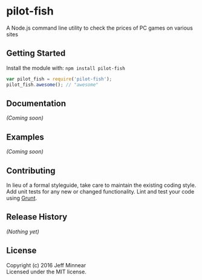 # pilot-fish

A Node.js command line utility to check the prices of PC games on various sites

## Getting Started
Install the module with: `npm install pilot-fish`

```javascript
var pilot_fish = require('pilot-fish');
pilot_fish.awesome(); // "awesome"
```

## Documentation
_(Coming soon)_

## Examples
_(Coming soon)_

## Contributing
In lieu of a formal styleguide, take care to maintain the existing coding style. Add unit tests for any new or changed functionality. Lint and test your code using [Grunt](http://gruntjs.com/).

## Release History
_(Nothing yet)_

## License
Copyright (c) 2016 Jeff Minnear  
Licensed under the MIT license.

